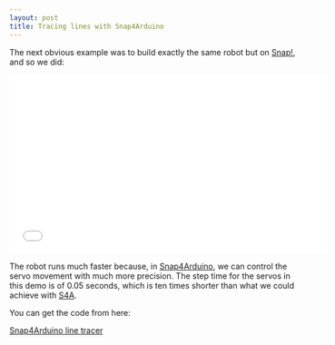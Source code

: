 ```yaml
---
layout: post
title: Tracing lines with Snap4Arduino
---
```


The next obvious example was to build exactly the same robot but on [Snap!](http://snap.berkeley.edu), and so we did:

<iframe width="560" height="315" src="//www.youtube.com/embed/97ByFhhiQOU" frameborder="0" allowfullscreen></iframe>

The robot runs much faster because, in [Snap4Arduino](http://s4a.cat/snap), we can control the servo movement with much more precision. The step time for the servos in this demo is of 0.05 seconds, which is ten times shorter than what we could achieve with [S4A](http://s4a.cat).

You can get the code from here:

[Snap4Arduino line tracer](http://vps34736.ovh.net/tracer.xml)
